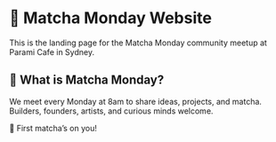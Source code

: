 # 🧾 Matcha Monday Website

This is the landing page for the Matcha Monday community meetup at Parami Cafe in Sydney.

## 🌱 What is Matcha Monday?

We meet every Monday at 8am to share ideas, projects, and matcha. Builders, founders, artists, and curious minds welcome.

🧃 First matcha’s on you!
